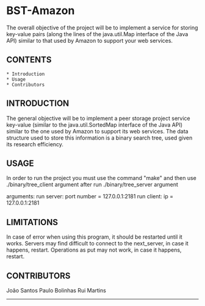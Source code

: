 # BST-Amazon
The overall objective of the project will be to implement a service for storing key-value pairs (along the lines of the java.util.Map interface of the Java API) similar to that used by Amazon to support your web services.

## CONTENTS
    * Introduction
    * Usage
    * Contributors

## INTRODUCTION

The general objective will be to implement a peer storage project service
key-value (similar to the java.util.SortedMap interface of the Java API) similar to the one used
by Amazon to support its web services. The data structure used to store this information is a
binary search tree, used given its research efficiency.

## USAGE

In order to run the project you must use the command "make" and then use ./binary/tree_client argument after run ./binary/tree_server argument

arguments:
run server: port number = <port> 127.0.0.1:2181
run client: ip = 127.0.0.1:2181 

## LIMITATIONS

In case of error when using this program, it should be restarted until it works.
Servers may find difficult to connect to the next_server, in case it happens, restart.
Operations as put <key> <value> may not work, in case it happens, restart.

## CONTRIBUTORS

 João Santos 
 Paulo Bolinhas
 Rui Martins 

-------------------------------------------------------------------------------------------------
